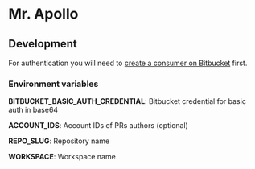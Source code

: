 # Mr. Apollo

## Development

For authentication you will need to [create a consumer on Bitbucket](https://support.atlassian.com/bitbucket-cloud/docs/use-oauth-on-bitbucket-cloud/#OAuthonBitbucketCloud-Createaconsumer) first.

### Environment variables

**BITBUCKET_BASIC_AUTH_CREDENTIAL**: Bitbucket credential for basic auth in base64

**ACCOUNT_IDS**: Account IDs of PRs authors (optional)

**REPO_SLUG**: Repository name

**WORKSPACE**: Workspace name